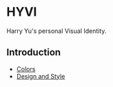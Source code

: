 # HYVI

Harry Yu's personal Visual Identity.

## Introduction

* [Colors](./Colors)
* [Design and Style](./Design)